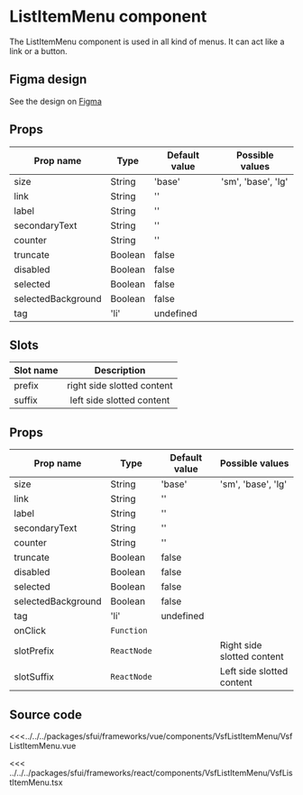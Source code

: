 # ListItemMenu component

The ListItemMenu component is used in all kind of menus. It can act like a link or a button.

<Generate />

## Figma design

See the design on [Figma](https://www.figma.com/file/CWOkbpne0tDpSenT4ZEUTQ/%F0%9F%9B%A0-SFUI-2.0-%7C-Development?node-id=10928%3A14248)

<!-- vue -->

## Props

| Prop name          | Type    | Default value | Possible values    |
| ------------------ | ------- | ------------- | ------------------ |
| size               | String  | 'base'        | 'sm', 'base', 'lg' |
| link               | String  | ''            |                    |
| label              | String  | ''            |                    |
| secondaryText      | String  | ''            |                    |
| counter            | String  | ''            |                    |
| truncate           | Boolean | false         |                    |
| disabled           | Boolean | false         |                    |
| selected           | Boolean | false         |                    |
| selectedBackground | Boolean | false         |                    |
| tag                | 'li'    | undefined     |                    |

## Slots

| Slot name |        Description         |
| --------- | :------------------------: |
| prefix    | right side slotted content |
| suffix    | left side slotted content  |

<!-- end vue -->

<!-- react -->

## Props

| Prop name          | Type        | Default value | Possible values            |
| ------------------ | ----------- | ------------- | -------------------------- |
| size               | String      | 'base'        | 'sm', 'base', 'lg'         |
| link               | String      | ''            |                            |
| label              | String      | ''            |                            |
| secondaryText      | String      | ''            |                            |
| counter            | String      | ''            |                            |
| truncate           | Boolean     | false         |                            |
| disabled           | Boolean     | false         |                            |
| selected           | Boolean     | false         |                            |
| selectedBackground | Boolean     | false         |                            |
| tag                | 'li'        | undefined     |                            |
| onClick            | `Function`  |               |                            |
| slotPrefix         | `ReactNode` |               | Right side slotted content |
| slotSuffix         | `ReactNode` |               | Left side slotted content  |

<!-- end react -->

## Source code

<!-- vue -->

<<<../../../packages/sfui/frameworks/vue/components/VsfListItemMenu/VsfListItemMenu.vue

<!-- end vue -->
<!-- react -->

<<< ../../../packages/sfui/frameworks/react/components/VsfListItemMenu/VsfListItemMenu.tsx

<!-- end react -->
